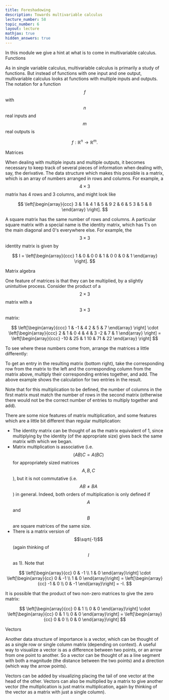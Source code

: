 ```yaml
---
title: Foreshadowing
description: Towards multivariable calculus 
lecture_number: 58
topic_number: 6
layout: lecture
mathjax: true
hidden_answers: true
---
```

In this module we give a hint at what is to come in multivariable calculus.
Functions

As in single variable calculus, multivariable calculus is primarily a study of functions. But instead of functions with one input and one output, multivariable calculus looks at functions with multiple inputs and outputs. The notation for a function $$f$$ with $$n$$ real inputs and $$m$$ real outputs is

$$
f: \mathbb{R}^n \rightarrow \mathbb{R}^m.
$$

Matrices

When dealing with multiple inputs and multiple outputs, it becomes necessary to keep track of several pieces of information when dealing with, say, the derivative. The data structure which makes this possible is a matrix, which is an array of numbers arranged in rows and columns. For example, a $$4 \times 3$$ matrix has 4 rows and 3 columns, and might look like

$$
\left[\begin{array}{ccc} 3 & 1 & 4
1 & 5 & 9
2 & 6 & 5
3 & 5 & 8 \end{array} \right].
$$

A square matrix has the same number of rows and columns. A particular square matrix with a special name is the identity matrix, which has 1's on the main diagonal and 0's everywhere else. For example, the $$3 \times 3$$ identity matrix is given by

$$
I = \left[\begin{array}{ccc} 1 & 0 & 0
0 & 1 & 0
0 & 0 & 1 \end{array} \right].
$$

Matrix algebra

One feature of matrices is that they can be multiplied, by a slightly unintuitive process. Consider the product of a $$2 \times 3$$ matrix with a $$3 \times 3$$ matrix:

$$
\left[\begin{array}{ccc} 1 & -1 & 4
2 & 5 & 7 \end{array} \right] \cdot \left[\begin{array}{ccc} 2 & 1 & 0
4 & 4 & 3
-2 & 7 & 1 \end{array} \right] = \left[\begin{array}{ccc} -10 & 25 & 1
10 & 71 & 22 \end{array} \right]
$$

To see where these numbers come from, arrange the matrices a little differently:

To get an entry in the resulting matrix (bottom right), take the corresponding row from the matrix to the left and the corresponding column from the matrix above, multiply their corresponding entries together, and add. The above example shows the calculation for two entries in the result.

Note that for this multiplication to be defined, the number of columns in the first matrix must match the number of rows in the second matrix (otherwise there would not be the correct number of entries to multiply together and add).

There are some nice features of matrix multiplication, and some features which are a little bit different than regular multiplication:

- The identity matrix can be thought of as the matrix equivalent of 1, since multiplying by the identity (of the appropriate size) gives back the same matrix with which we began.
- Matrix multiplication is associative (i.e. $$(AB)C = A(BC)$$ for appropriately sized matrices $$A,B,C$$), but it is not commutative (i.e. $$AB \neq BA$$) in general. Indeed, both orders of multiplication is only defined if $$A$$ and $$B$$ are square matrices of the same size.
- There is a matrix version of $$\sqrt{-1}$$ (again thinking of $$I$$ as 1). Note that 

$$
\left[\begin{array}{cc} 0 & -1 \\ 1 & 0 \end{array}\right] \cdot \left[\begin{array}{cc} 0 & -1 \\ 1 & 0 \end{array}\right] = \left[\begin{array}{cc} -1 & 0 \\ 0 & -1 \end{array}\right] = -I.
$$

It is possible that the product of two non-zero matrices to give the zero matrix: 

$$
\left[\begin{array}{cc} 0 & 1 \\ 0 & 0 \end{array}\right] \cdot \left[\begin{array}{cc} 0 & 1 \\ 0 & 0 \end{array}\right] = \left[\begin{array}{cc} 0 & 0 \\ 0 & 0 \end{array}\right]
$$

Vectors

Another data structure of importance is a vector, which can be thought of as a single row or single column matrix (depending on context). A useful way to visualize a vector is as a difference between two points, or an arrow from one point to another. So a vector can be thought of as a line segment with both a magnitude (the distance between the two points) and a direction (which way the arrow points).

Vectors can be added by visualizing placing the tail of one vector at the head of the other. Vectors can also be multiplied by a matrix to give another vector (the multiplication is just matrix multiplication, again by thinking of the vector as a matrix with just a single column). 